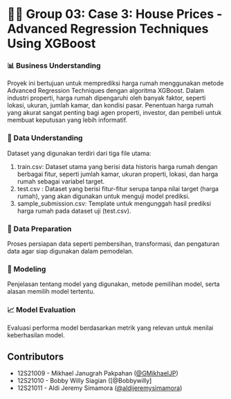 # 👨‍💼 Group 03: Case 3: House Prices - Advanced Regression Techniques Using XGBoost

### 📊 Business Understanding

Proyek ini bertujuan untuk memprediksi harga rumah menggunakan metode Advanced Regression Techniques dengan algoritma XGBoost. 
Dalam industri properti, harga rumah dipengaruhi oleh banyak faktor, seperti lokasi, ukuran, jumlah kamar, dan kondisi pasar. 
Penentuan harga rumah yang akurat sangat penting bagi agen properti, investor, dan pembeli untuk membuat keputusan yang lebih informatif.
### 📂 Data Understanding

Dataset yang digunakan terdiri dari tiga file utama:

1. train.csv: Dataset utama yang berisi data historis harga rumah dengan berbagai fitur, seperti jumlah kamar, ukuran properti, lokasi, dan harga rumah sebagai variabel target.
2. test.csv : Dataset yang berisi fitur-fitur serupa tanpa nilai target (harga rumah), yang akan digunakan untuk menguji model prediksi.
3. sample_submission.csv: Template untuk mengunggah hasil prediksi harga rumah pada dataset uji (test.csv).
### 🔄 Data Preparation

Proses persiapan data seperti pembersihan, transformasi, dan pengaturan data agar siap digunakan dalam pemodelan.

### 🤖 Modeling

Penjelasan tentang model yang digunakan, metode pemilihan model, serta alasan memilih model tertentu.

### 📈 Model Evaluation

Evaluasi performa model berdasarkan metrik yang relevan untuk menilai keberhasilan model.

## Contributors

- 12S21009 - Mikhael Janugrah Pakpahan ([@GMikhaelJP](https://github.com/GMikhaelJP))
- 12S21010 - Bobby Willy Siagian ([@Bobbywilly]
- 12S21011 - Aldi Jeremy Simamora ([@aldijeremysimamora](https://github.com/aldijeremysimamora))
